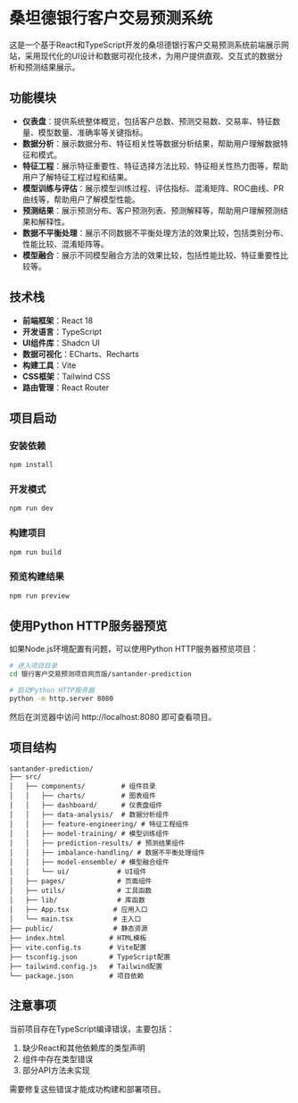 # 桑坦德银行客户交易预测系统

这是一个基于React和TypeScript开发的桑坦德银行客户交易预测系统前端展示网站，采用现代化的UI设计和数据可视化技术，为用户提供直观、交互式的数据分析和预测结果展示。

## 功能模块

- **仪表盘**：提供系统整体概览，包括客户总数、预测交易数、交易率、特征数量、模型数量、准确率等关键指标。
- **数据分析**：展示数据分布、特征相关性等数据分析结果，帮助用户理解数据特征和模式。
- **特征工程**：展示特征重要性、特征选择方法比较、特征相关性热力图等，帮助用户了解特征工程过程和结果。
- **模型训练与评估**：展示模型训练过程、评估指标、混淆矩阵、ROC曲线、PR曲线等，帮助用户了解模型性能。
- **预测结果**：展示预测分布、客户预测列表、预测解释等，帮助用户理解预测结果和解释性。
- **数据不平衡处理**：展示不同数据不平衡处理方法的效果比较，包括类别分布、性能比较、混淆矩阵等。
- **模型融合**：展示不同模型融合方法的效果比较，包括性能比较、特征重要性比较等。

## 技术栈

- **前端框架**：React 18
- **开发语言**：TypeScript
- **UI组件库**：Shadcn UI
- **数据可视化**：ECharts、Recharts
- **构建工具**：Vite
- **CSS框架**：Tailwind CSS
- **路由管理**：React Router

## 项目启动

### 安装依赖

```bash
npm install
```

### 开发模式

```bash
npm run dev
```

### 构建项目

```bash
npm run build
```

### 预览构建结果

```bash
npm run preview
```

## 使用Python HTTP服务器预览

如果Node.js环境配置有问题，可以使用Python HTTP服务器预览项目：

```bash
# 进入项目目录
cd 银行客户交易预测项目网页版/santander-prediction

# 启动Python HTTP服务器
python -m http.server 8080
```

然后在浏览器中访问 http://localhost:8080 即可查看项目。

## 项目结构

```
santander-prediction/
├── src/
│   ├── components/         # 组件目录
│   │   ├── charts/         # 图表组件
│   │   ├── dashboard/      # 仪表盘组件
│   │   ├── data-analysis/  # 数据分析组件
│   │   ├── feature-engineering/ # 特征工程组件
│   │   ├── model-training/ # 模型训练组件
│   │   ├── prediction-results/ # 预测结果组件
│   │   ├── imbalance-handling/ # 数据不平衡处理组件
│   │   ├── model-ensemble/ # 模型融合组件
│   │   └── ui/            # UI组件
│   ├── pages/             # 页面组件
│   ├── utils/             # 工具函数
│   ├── lib/               # 库函数
│   ├── App.tsx           # 应用入口
│   └── main.tsx          # 主入口
├── public/               # 静态资源
├── index.html           # HTML模板
├── vite.config.ts       # Vite配置
├── tsconfig.json        # TypeScript配置
├── tailwind.config.js   # Tailwind配置
└── package.json         # 项目依赖
```

## 注意事项

当前项目存在TypeScript编译错误，主要包括：

1. 缺少React和其他依赖库的类型声明
2. 组件中存在类型错误
3. 部分API方法未实现

需要修复这些错误才能成功构建和部署项目。